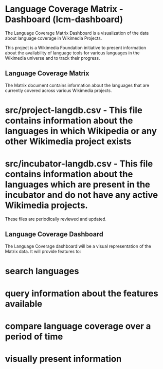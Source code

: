 Language Coverage Matrix - Dashboard (lcm-dashboard)
====================================================

The Language Coverage Matrix Dashboard is a visualization of the data about language coverage in Wikimedia Projects.


This project is a Wikimedia Foundation initiative to present information about the availability of language tools for various languages in the Wikimedia universe and to track their progress. 


Language Coverage Matrix
------------------------

The Matrix document contains information about the languages that are currently covered across various Wikimedia projects. 

# src/project-langdb.csv - This file contains information about the languages in which Wikipedia or any other Wikimedia project exists

# src/incubator-langdb.csv - This file contains information about the languages which are present in the incubator and do not have any active Wikimedia projects.

These files are periodically reviewed and updated.

Language Coverage Dashboard
---------------------------

The Language Coverage dashboard will be a visual representation of the Matrix data. It will provide features to:

# search languages
# query information about the features available
# compare language coverage over a period of time
# visually present information

